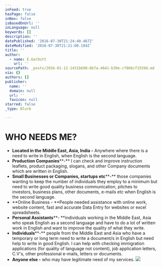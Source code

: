 ```yaml
---
inFeed: true
hasPage: false
inNav: false
isBasedOnUrl: ''
inLanguage: null
keywords: []
description: ''
datePublished: '2016-07-30T21:24:40.467Z'
dateModified: '2016-07-30T21:21:00.184Z'
title: ''
author:
  - name: E.Garbutt
    url: ''
sourcePath: _posts/2016-01-12-1431b690-6b7a-4641-b39e-cf866cf1559d.md
via: {}
authors: []
publisher:
  name: ''
  domain: null
  url: ''
  favicon: null
starred: false
_type: Blurb

---
```

# WHO NEEDS ME?

* **Located in the Middle East, Asia, India -** Anywhere where there is a need to write in English, when English is the second language.
* **Production Companies****-** I can check and improve instruction leaflets, product packaging, slogans, and other Company documents which are written in English.
* **Small Businesses or Companies, startups etc****-** those companies wanting to keep the number of individuals they employ to a minimum but need to write good quality business communication, pitches to investors, business plans, other documents, e-mails etc when English is the second language.
* **Online Business - **People needed assistance with online work, website content, fast and accurate Data Entry for websites or excel spreadsheets.
* **Personal Assistants****- **individuals working in the Middle East, Asia who speak English as a second language and have to do a lot of written work in English and want to improve the quality of what they write.
* **Individuals****-** people from the Middle East and Asia who have a temporary or long term need to write a document/s in English but need help to write in good English. I can help with checking immigration applications (for quality of language not content), job application letters, C.V's, other professional e-mails, letters or documents.
* **Anyone else -** who may have legitimate need of my services.
![](https://s3-us-west-2.amazonaws.com/the-grid-img/p/8463eb0362ec0d6ae5b7d75799b218db3d388c42.jpg)